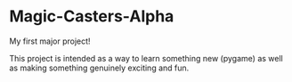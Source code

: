 # Magic-Casters-Alpha
My first major project! 

This project is intended as a way to learn something new (pygame) as well as making something genuinely exciting and fun. 
